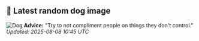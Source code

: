 ## 🐶 Latest random dog image
![Dog](https://images.dog.ceo/breeds/sheepdog-english/n02105641_9648.jpg)
**Advice:** "Try to not compliment people on things they don't control."
*Updated: 2025-08-08 10:45 UTC*
